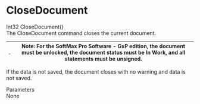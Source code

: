 # CloseDocument

Int32 CloseDocument()\
The CloseDocument command closes the current document.

| <img src="../../../../../.gitbook/assets/0 (10).png" alt="" data-size="original"> | Note: For the SoftMax Pro Software - GxP edition, the document must be unlocked, the document status must be In Work, and all statements must be unsigned. |
| --------------------------------------------------------------------------------- | ---------------------------------------------------------------------------------------------------------------------------------------------------------- |

If the data is not saved, the document closes with no warning and data is not saved.&#x20;

Parameters\
None

